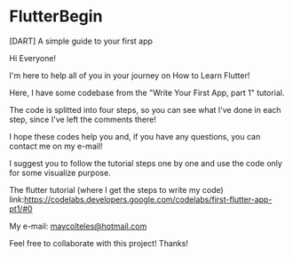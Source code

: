 # FlutterBegin
[DART] A simple guide to your first app



Hi Everyone!

I'm here to help all of you in your journey on How to Learn Flutter!

Here, I have some codebase from the "Write Your First App, part 1" tutorial.
  
The code is splitted into four steps, so you can see what I've done in each step, since I've left the comments there!


I hope these codes help you and, if you have any questions, you can contact me on my e-mail!


I suggest you to follow the tutorial steps one by one and use the code only for some visualize purpose.

The flutter tutorial (where I get the steps to write my code) link:https://codelabs.developers.google.com/codelabs/first-flutter-app-pt1/#0

My e-mail: maycolteles@hotmail.com

Feel free to collaborate with this project! Thanks!
